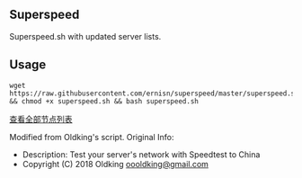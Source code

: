 ## Superspeed
Superspeed.sh with updated server lists.

## Usage
```
wget https://raw.githubusercontent.com/ernisn/superspeed/master/superspeed.sh && chmod +x superspeed.sh && bash superspeed.sh
```

[查看全部节点列表](https://github.com/ernisn/superspeed/blob/master/ServerList.md)

Modified from Oldking's script. Original Info:
- Description: Test your server's network with Speedtest to China
- Copyright (C) 2018 Oldking <oooldking@gmail.com>
